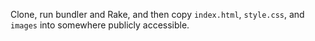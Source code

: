 Clone, run bundler and Rake, and then copy `index.html`, `style.css`, and
`images` into somewhere publicly accessible.
